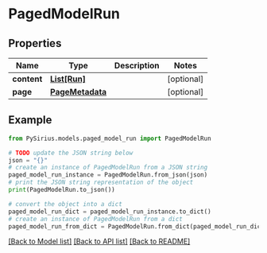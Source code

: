 # PagedModelRun


## Properties

Name | Type | Description | Notes
------------ | ------------- | ------------- | -------------
**content** | [**List[Run]**](Run.md) |  | [optional] 
**page** | [**PageMetadata**](PageMetadata.md) |  | [optional] 

## Example

```python
from PySirius.models.paged_model_run import PagedModelRun

# TODO update the JSON string below
json = "{}"
# create an instance of PagedModelRun from a JSON string
paged_model_run_instance = PagedModelRun.from_json(json)
# print the JSON string representation of the object
print(PagedModelRun.to_json())

# convert the object into a dict
paged_model_run_dict = paged_model_run_instance.to_dict()
# create an instance of PagedModelRun from a dict
paged_model_run_from_dict = PagedModelRun.from_dict(paged_model_run_dict)
```
[[Back to Model list]](../README.md#documentation-for-models) [[Back to API list]](../README.md#documentation-for-api-endpoints) [[Back to README]](../README.md)


